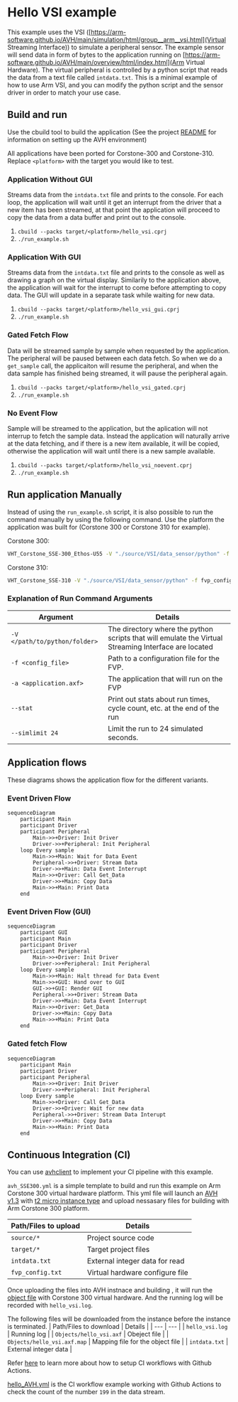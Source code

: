 # Hello VSI example

This example uses the VSI ([https://arm-software.github.io/AVH/main/simulation/html/group__arm__vsi.html](Virtual Streaming Interface)) to simulate a peripheral sensor. The example sensor will send data in form of bytes to the application running on [https://arm-software.github.io/AVH/main/overview/html/index.html](Arm Virtual Hardware). The virtual peripheral is controlled by a python script that reads the data from a text file called `intdata.txt`. This is a minimal example of how to use Arm VSI, and you can modify the python script and the sensor driver in order to match your use case.

## Build and run

Use the cbuild tool to build the application (See the project [README](../README.md) for information on setting up the AVH environment)

All applications have been ported for Corstone-300 and Corstone-310. Replace `<platform>` with the target you would like to test.

### Application Without GUI

Streams data from the `intdata.txt` file and prints to the console. For each loop, the application will wait until it get an interrupt from the driver that a new item has been streamed, at that point the application will proceed to copy the data from a data buffer and print out to the console.

1. `cbuild --packs target/<platform>/hello_vsi.cprj`
2. `./run_example.sh`

### Application With GUI

Streams data from the `intdata.txt` file and prints to the console as well as drawing a graph on the virtual display. Similarily to the application above, the application will wait for the interrupt to come before attempting to copy data. The GUI will update in a separate task while waiting for new data.

1. `cbuild --packs target/<platform>/hello_vsi_gui.cprj`
2. `./run_example.sh`

### Gated Fetch Flow

Data will be streamed sample by sample when requested by the application. The peripheral will be paused between each data fetch. So when we do a `get_sample` call, the applicaiton will resume the peripheral, and when the data sample has finished being streamed, it will pause the peripheral again.

1. `cbuild --packs target/<platform>/hello_vsi_gated.cprj`
2. `./run_example.sh`

### No Event Flow

Sample will be streamed to the application, but the aplication will not interrup to fetch the sample data. Instead the application will naturally arrive at the data fetching, and if there is a new item available, it will be copied, otherwise the application will wait until there is a new sample available.

1. `cbuild --packs target/<platform>/hello_vsi_noevent.cprj`
2. `./run_example.sh`

## Run application Manually

Instead of using the `run_example.sh` script, it is also possible to run the command manually by using the following command. Use the platform the application was built for (Corstone 300 or Corstone 310 for example).

Corstone 300:

```bash
VHT_Corstone_SSE-300_Ethos-U55 -V "./source/VSI/data_sensor/python" -f fvp_config.txt -a Objects/hello_vsi.axf --stat --simlimit 24 $*
```

Corstone 310:

```bash
VHT_Corstone_SSE-310 -V "./source/VSI/data_sensor/python" -f fvp_config.txt -a Objects/hello_vsi.axf --stat --simlimit 24 $*
```

### Explanation of Run Command Arguments

| Argument  | Details |
| ---       | ---     |
| `-V </path/to/python/folder>` | The directory where the python scripts that will emulate the Virtual Streaming Interface are located |
| `-f <config_file>` | Path to a configuration file for the FVP. |
| `-a <application.axf>` | The application that will run on the FVP |
| `--stat` | Print out stats about run times, cycle count, etc. at the end of the run |
| `--simlimit 24` | Limit the run to 24 simulated seconds. |

## Application flows

These diagrams shows the application flow for the different variants.

### Event Driven Flow

```mermaid
sequenceDiagram
    participant Main
    participant Driver
    participant Peripheral
        Main->>+Driver: Init Driver 
        Driver->>+Peripheral: Init Peripheral
    loop Every sample
        Main->>+Main: Wait for Data Event
        Peripheral->>+Driver: Stream Data
        Driver->>+Main: Data Event Interrupt
        Main->>+Driver: Call Get_Data
        Driver->>+Main: Copy Data
        Main->>+Main: Print Data
    end
```

### Event Driven Flow (GUI)

```mermaid
sequenceDiagram
    participant GUI
    participant Main
    participant Driver
    participant Peripheral
        Main->>+Driver: Init Driver 
        Driver->>+Peripheral: Init Peripheral
    loop Every sample
        Main->>+Main: Halt thread for Data Event
        Main->>+GUI: Hand over to GUI
        GUI->>+GUI: Render GUI
        Peripheral->>+Driver: Stream Data
        Driver->>+Main: Data Event Interrupt
        Main->>+Driver: Get_Data
        Driver->>+Main: Copy Data
        Main->>+Main: Print Data
    end
```

### Gated fetch Flow

```mermaid
sequenceDiagram
    participant Main
    participant Driver
    participant Peripheral
        Main->>+Driver: Init Driver 
        Driver->>+Peripheral: Init Peripheral
    loop Every sample 
        Main->>+Driver: Call Get_Data
        Driver->>+Driver: Wait for new data
        Peripheral->>+Driver: Stream Data Interupt
        Driver->>+Main: Copy Data
        Main->>+Main: Print Data
    end
```

## Continuous Integration (CI)

You can use [avhclient](https://github.com/ARM-software/avhclient) to implement your CI pipeline with this example.

`avh_SSE300.yml` is a simple template to build and run this example on Arm Corstone 300 virtual hardware platform.
This yml file will launch an [AVH v1.3](https://aws.amazon.com/marketplace/pp/prodview-urbpq7yo5va7g) with [t2 micro instance type](https://aws.amazon.com/ec2/instance-types/t2/?nc1=h_ls) and upload nessasary files for building with Arm Corstone 300 platform.

| Path/Files to upload | Details |
| ---       | ---     |
| `source/*` | Project source code |
| `target/*` | Target project files |
| `intdata.txt` | External integer data for read |
| `fvp_config.txt` | Virtual hardware configure file |

Once uploading the files into AVH instnace and building , it will run the [object file](Objects/hello_vsi.axf) with Corstone 300 virtual hardware.
And the running log will be recorded with `hello_vsi.log`.

The following files will be downloaded from the instance before the instance is terminated.
| Path/Files to download | Details |
| ---       | ---     |
| `hello_vsi.log` | Running log |
| `Objects/hello_vsi.axf` | Obeject file |
| `Objects/hello_vsi.axf.map` | Mapping file for the object file |
| `intdata.txt` | External integer data |

Refer [here](https://arm-software.github.io/AVH/main/infrastructure/html/run_ami_github.html) to learn more about how to setup CI workflows with Github Actions.

[hello_AVH.yml](../.github/workflows/hello_AVH.yml) is the CI workflow example working with Github Actions to check the count of the number `199` in the data stream.
